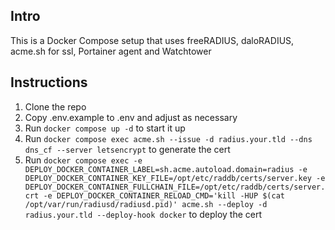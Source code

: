 ## Intro

This is a Docker Compose setup that uses freeRADIUS, daloRADIUS, acme.sh for ssl, Portainer agent and Watchtower

## Instructions

1. Clone the repo
2. Copy .env.example to .env and adjust as necessary
3. Run `docker compose up -d` to start it up
4. Run `docker compose exec acme.sh --issue -d radius.your.tld --dns dns_cf --server letsencrypt` to generate the cert
5. Run `docker compose exec -e DEPLOY_DOCKER_CONTAINER_LABEL=sh.acme.autoload.domain=radius -e DEPLOY_DOCKER_CONTAINER_KEY_FILE=/opt/etc/raddb/certs/server.key -e DEPLOY_DOCKER_CONTAINER_FULLCHAIN_FILE=/opt/etc/raddb/certs/server.crt -e DEPLOY_DOCKER_CONTAINER_RELOAD_CMD='kill -HUP $(cat /opt/var/run/radiusd/radiusd.pid)' acme.sh --deploy -d radius.your.tld --deploy-hook docker` to deploy the cert
